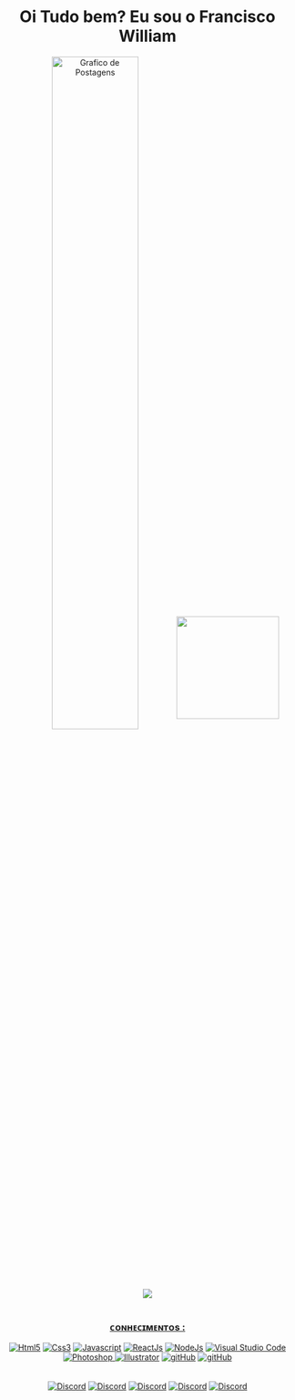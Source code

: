 <div>
  <h1 align="center">Oi Tudo bem? Eu sou o Francisco William </h1>
  <div align="center">
  <img width="55%"  valign="middle" src="https://github-readme-stats.vercel.app/api?username=fwoliveira&show_icons=true&custom_title=&title_color=DC143C&bg_color=00000000&text_color=696969&count_private=true&icon_color=DC143C&border_color=DC143C" alt="Grafico de Postagens"/>
      <img height="180em" valign="middle" src="https://github-readme-stats.vercel.app/api/top-langs/?username=fwoliveira&layout=compact&langs_count=7&&show_icons=true&custom_title=&title_color=DC143C&bg_color=00000000&text_color=696969&count_private=true&icon_color=DC143C&border_color=DC143C"/>
     <br/>
     <br/>

<div align="center"><img src="https://discord.c99.nl/widget/theme-4/908158924258152478.png"/> <a href="https://discord.gg/exX6rNenXq" ></div>
   <br/>
    
<h3 align="center">ᴄᴏɴʜᴇᴄɪᴍᴇɴᴛᴏs :</h3>
 <div align="center" >
    <a align="center" href="https://pt.wikipedia.org/wiki/HTML5"> <img alt="Html5" src="https://img.icons8.com/ios/40/000000/E65100/html.png"/></a>
    <a href="https://pt.wikipedia.org/wiki/CSS3"> <img alt="Css3" src="https://img.icons8.com/ios/40/000000/0277BD/css.png"/></a>
    <a href="https://pt.wikipedia.org/wiki/JavaScript"> <img alt="Javascript" src="https://img.icons8.com/ios/40/000000/F1C40F/javascript--v1.png"/></a>
    <a href="https://pt.wikipedia.org/wiki/React_(JavaScript)"> <img alt="ReactJs" src="https://img.icons8.com/ios/40/000000/00D7FE/react-native--v1.png"/></a>
    <a href="https://pt.wikipedia.org/wiki/Node.js"> <img alt="NodeJs" src="https://img.icons8.com/small/40/000000/539e43/nodejs.png"/></a>
    <a href="https://pt.wikipedia.org/wiki/Visual_Studio_Code"> <img alt="Visual Studio Code" src="https://img.icons8.com/carbon-copy/40/000000/007bcd/visual-studio-code-2019.png"/></a>
    <a href="https://pt.wikipedia.org/wiki/Adobe_Photoshop"> <img alt="Photoshop" src="https://img.icons8.com/ios/40/000000/1c9cff/adobe-photoshop--v1.png"/>   
    <a href="https://pt.wikipedia.org/wiki/Adobe_Illustrator"> <img alt="Illustrator" src="https://img.icons8.com/ios/40/000000/fe9900/adobe-illustrator--v1.png"/></a>
    <a href="https://pt.wikipedia.org/wiki/GitHub"> <img alt="gitHub" src="https://img.icons8.com/ios/40/000000/f05133/git.png"/></a>
     <a href="https://pt.wikipedia.org/wiki/GitHub"> <img alt="gitHub" src="https://img.icons8.com/ios/40/000000/00618a/mysql.png"/></a>  
      
      
      
 </div> 
   <br/>
    <br/>
 <div align="center">   
<a href="discord.com/channels/fwoliveira#5710"> <img alt="Discord" src="https://img.shields.io/badge/Discord-%237289DA.svg?style=for-the-badge&logo=discord&logoColor=white"/></a>
<a href="https://www.instagram.com/william_llima0/"> <img alt="Discord" src="https://img.shields.io/badge/Instagram-E4405F?style=for-the-badge&logo=instagram&logoColor=white"/></a>
   <a href="https://www.linkedin.com/in/francisco-william-oliveira-2253a7238/"> <img alt="Discord" src="https://img.shields.io/badge/LinkedIn-0077B5?style=for-the-badge&logo=linkedin&logoColor=white"/></a>
   <a href="mailto:fwoliveira044@gmail.com"> <img alt="Discord" src="https://img.shields.io/badge/-Gmail-%23333?style=for-the-badge&logo=gmail&logoColor=white"/></a>
     <a href="https://twitter.com/fwoliveiraa"> <img alt="Discord" src="https://img.shields.io/badge/Twitter-1DA1F2?style=for-the-badge&logo=twitter&logoColor=white"/></a>

 </div>  
   
 
<!-- Edição de Perfil FIM -->


